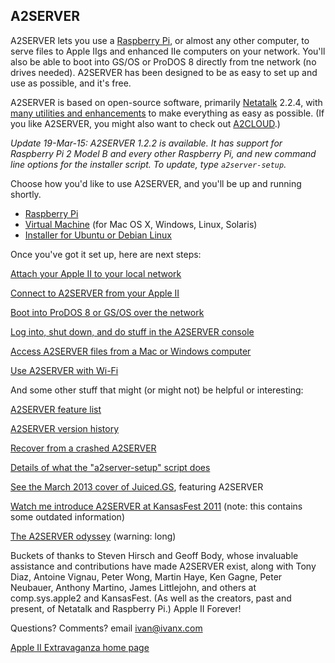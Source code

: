 ## A2SERVER

A2SERVER lets you use a [Raspberry Pi][1], or almost any other computer, to
serve files to Apple IIgs and enhanced IIe computers on your network. You'll
also be able to boot into GS/OS or ProDOS 8 directly from tne network (no
drives needed). A2SERVER has been designed to be as easy to set up and use as
possible, and it's free.

<!--
A2SERVER is available as a Raspberry Pi installer, or a virtual machine which
runs on Mac OS X, Windows, Linux, or Solaris computers, or as an easy-to-use
installer for Ubuntu or Debian Linux.
-->

 A2SERVER is based on open-source software, primarily [Netatalk][2] 2.2.4,
 with [many utilities and enhancements](a2server_features.md) to make
 everything as easy as possible. (If you like A2SERVER, you might also want to
 check out [A2CLOUD][3].)

<!--
If you haven't checked out A2SERVER in a while: it now runs on something
small, cheap, and silent, and every common LocalTalk-to-Ethernet bridge now
works easily with a IIgs (as opposed to none previously). And A2SERVER
supports Wi-Fi, and can download and install GS/OS on your network drive for
you. Cool stuff!
-->

*Update 19-Mar-15: A2SERVER 1.2.2 is available. It has support for Raspberry
Pi 2 Model B and every other Raspberry Pi, and new command line options for
the installer script. To update, type `a2server-setup`.*

Choose how you'd like to use A2SERVER, and you'll be up and running shortly.

 * [Raspberry Pi](a2server_raspberrypi.md)
 * [Virtual Machine](a2server_virtualbox.md) (for Mac OS X, Windows, Linux,
   Solaris)
 * [Installer for Ubuntu or Debian Linux](a2server_installer.md)


Once you've got it set up, here are next steps:

[Attach your Apple II to your local network](a2server_lan.md)

[Connect to A2SERVER from your Apple II](a2server_howtouse.md)

[Boot into ProDOS 8 or GS/OS over the network](a2server_netboot.md)

[Log into, shut down, and do stuff in the A2SERVER
console](a2server_commands.md)

[Access A2SERVER files from a Mac or Windows computer](a2server_access.md)

[Use A2SERVER with Wi-Fi](a2server_wifi.md)


And some other stuff that might (or might not) be helpful or interesting:

[A2SERVER feature list](a2server_features.md)

[A2SERVER version history](update/versionhistory.txt)

[Recover from a crashed A2SERVER](a2server_recovery.md)

[Details of what the "a2server-setup" script
does](a2server_scriptdetails.md)

[See the March 2013 cover of Juiced.GS][4], featuring A2SERVER

[Watch me introduce A2SERVER at KansasFest 2011][5] (note: this contains some
outdated information)

[The A2SERVER odyssey](a2server_story.md) (warning: long)


Buckets of thanks to Steven Hirsch and Geoff Body, whose invaluable assistance
and contributions have made A2SERVER exist, along with Tony Diaz, Antoine
Vignau, Peter Wong, Martin Haye, Ken Gagne, Peter Neubauer, Anthony Martino,
James Littlejohn, and others at comp.sys.apple2 and KansasFest. (As well as
the creators, past and present, of Netatalk and Raspberry Pi.) Apple II
Forever!

Questions? Comments? email [ivan@ivanx.com](mailto:ivan@ivanx.com)

[Apple II Extravaganza home page](http://appleii.ivanx.com/)


[1]: http://www.raspberrypi.org
[2]: http://netatalk.sourceforge.net
[3]: http://ivanx.com/a2cloud
[4]: http://juiced.gs/2013/03/v18i1-now-shipping/
[5]: http://www.youtube.com/watch?v=w88NjWRK7Kk
